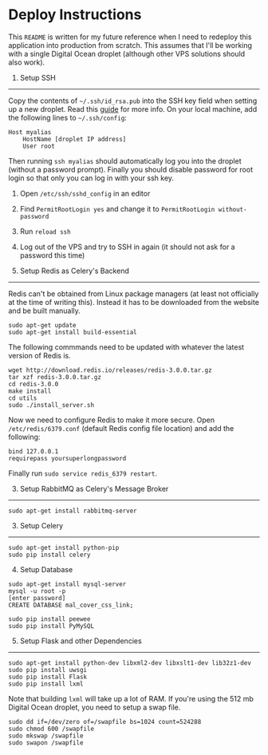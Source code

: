 Deploy Instructions
===

This `README` is written for my future reference when I need to redeploy this application into production from scratch. This assumes that I'll be working with a single Digital Ocean droplet (although other VPS solutions should also work).

1. Setup SSH
---

Copy the contents of `~/.ssh/id_rsa.pub` into the SSH key field when setting up a new droplet. Read this [guide](https://www.digitalocean.com/community/tutorials/how-to-set-up-ssh-keys--2) for more info. On your local machine, add the following lines to `~/.ssh/config`:

```
Host myalias
    HostName [droplet IP address]
    User root
```

Then running `ssh myalias` should automatically log you into the droplet (without a password prompt). Finally you should disable password for root login so that only you can log in with your ssh key.

1. Open `/etc/ssh/sshd_config` in an editor
2. Find `PermitRootLogin yes` and change it to `PermitRootLogin without-password`
3. Run `reload ssh`
4. Log out of the VPS and try to SSH in again (it should not ask for a password this time)

2. Setup Redis as Celery's Backend
---

Redis can't be obtained from Linux package managers (at least not officially at the time of writing this). Instead it has to be downloaded from the website and be built manually.

```
sudo apt-get update
sudo apt-get install build-essential
```

The following commmands need to be updated with whatever the latest version of Redis is.
```
wget http://download.redis.io/releases/redis-3.0.0.tar.gz
tar xzf redis-3.0.0.tar.gz
cd redis-3.0.0
make install
cd utils
sudo ./install_server.sh
```

Now we need to configure Redis to make it more secure. Open `/etc/redis/6379.conf` (default Redis config file location) and add the following:
```
bind 127.0.0.1
requirepass yoursuperlongpassword
```

Finally run `sudo service redis_6379 restart`.

3. Setup RabbitMQ as Celery's Message Broker
---

```
sudo apt-get install rabbitmq-server
```

3. Setup Celery
---

```
sudo apt-get install python-pip
sudo pip install celery
```

4. Setup Database

```
sudo apt-get install mysql-server
mysql -u root -p
[enter password]
CREATE DATABASE mal_cover_css_link;

sudo pip install peewee
sudo pip install PyMySQL
```

5. Setup Flask and other Dependencies
---

```
sudo apt-get install python-dev libxml2-dev libxslt1-dev lib32z1-dev
sudo pip install uwsgi
sudo pip install Flask
sudo pip install lxml
```

Note that building `lxml` will take up a lot of RAM. If you're using the 512 mb Digital Ocean droplet, you need to setup a swap file.

```
sudo dd if=/dev/zero of=/swapfile bs=1024 count=524288
sudo chmod 600 /swapfile
sudo mkswap /swapfile
sudo swapon /swapfile
```

<!---
```
sudo apt-get install nginx
mkdir /var/www/malcovercss.link
cd /var/www/malcovercss.link

sudo apt-get install git
git clone https://github.com/Trinovantes/MyAnimeList-Cover-CSS-Generator.git .
```

`sudo vim /etc/nginx/sites-available/default`

```
server {
    listen 80
    location / { 
        try_files $uri @yourapplication; 
    }
    location @yourapplication {
        include uwsgi_params;
        uwsgi_pass unix:/tmp/uwsgi.sock;
    }
}

```

`uwsgi -s /tmp/uwsgi.sock -w main:flaskapp --chown-socket=www-data:www-data --master`


```
```
-->
